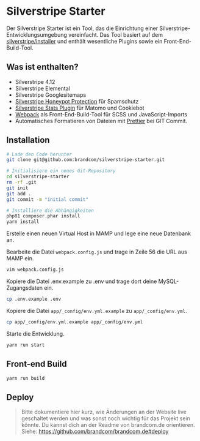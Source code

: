 # Silverstripe Starter

Der Silverstripe Starter ist ein Tool, das die Einrichtung einer Silverstripe-Entwicklungsumgebung vereinfacht. Das Tool basiert auf dem [silverstripe/installer](https://github.com/silverstripe/silverstripe-installer) und enthält wesentliche Plugins sowie ein Front-End-Build-Tool.

## Was ist enthalten?

- Silverstripe 4.12
- Silverstripe Elemental
- Silverstripe Googlesitemaps
- [Silverstripe Honeypot Protection](https://github.com/brandcom/silverstripe-honeypotprotection) für Spamschutz
- [Silverstripe Stats Plugin](https://github.com/brandcom/silverstripe-analytics) für Matomo und Cookiebot
- [Webpack](https://webpack.js.org/) als Front-End-Build-Tool für SCSS und JavaScript-Imports
- Automatisches Formatieren von Dateien mit [Prettier](https://prettier.io/) bei GIT Commit.

## Installation

```sh
# Lade den Code herunter
git clone git@github.com:brandcom/silverstripe-starter.git

# Initialisiere ein neues Git-Repository
cd silverstripe-starter
rm -rf .git
git init
git add .
git commit -m "initial commit"

# Installiere die Abhängigkeiten
php81 composer.phar install
yarn install
```

Erstelle einen neuen Virtual Host in MAMP und lege eine neue Datenbank an.

Bearbeite die Datei `webpack.config.js` und trage in Zeile 56 die URL aus MAMP ein.

```sh
vim webpack.config.js
```

Kopiere die Datei .env.example zu .env und trage dort deine MySQL-Zugangsdaten ein.

```sh
cp .env.example .env
```

Kopiere die Datei `app/_config/env.yml.example` zu `app/_config/env.yml`.

```sh
cp app/_config/env.yml.example app/_config/env.yml
```

Starte die Entwicklung.

```sh
yarn run start
```

## Front-end Build

```sh
yarn run build
```

## Deploy

> Bitte dokumentiere hier kurz, wie Änderungen an der Website live geschaltet werden und was sonst noch wichtig für das
> Projekt sein könnte. Du kannst dich an der Readme von brandcom.de orientieren.
> Siehe: https://github.com/brandcom/brandcom.de#deploy

